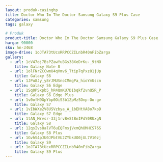 ```yaml
---
layout: produk-casinghp
title: Doctor Who Im The Doctor Samsung Galaxy S9 Plus Case
categories: samsung
tags: galaxy

# Produk
product-title: Doctor Who Im The Doctor Samsung Galaxy S9 Plus Case
harga: 90000
sku: hn-3468
image-drive: 1oJTA73tUcxRRPCCZILnbR40nFibZarga
gallery:
  - url: 1cV47oj7BsPZawYuBGs38XeDrKu-_9tNO
    title: Galaxy Note 8
  - url: 1olFNrZCCwmU4qVmv6_Ttip7qPxz81jUp
    title: Galaxy S6
  - url: 1JPu8Jy_y8rJMUSnoCMmgPa_hioYmUscn
    title: Galaxy S6 Edge
  - url: 1Sq0PSxpb5_hR4QmKU7DIbqkf2vnQ5R_P
    title: Galaxy S6 Edge Plus
  - url: 1v0ofH9GpYbp0OiS3b1ZpMzSOnp-Oo-gv
    title: Galaxy S7
  - url: 1vIbWXe2V8USVzbya_A_1bEHtVA8o7koD
    title: Galaxy S7 Edge
  - url: 1tAN_Mrvsr-33j1rvBvStBnIPdY0RUxgN
    title: Galaxy S8
  - url: 12qsIvs8alVT6uEQFmsjVxmQhOMHCS76S
    title: Galaxy S8 Plus
  - url: 1GvhS4pJU0JPbtVU2ZYbkUO0jUL7V10zj
    title: Galaxy S9
  - url: 1oJTA73tUcxRRPCCZILnbR40nFibZarga
    title: Galaxy S9 Plus
---
```


